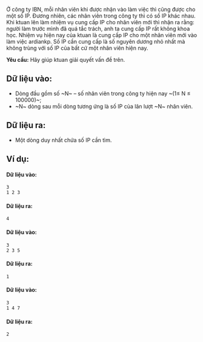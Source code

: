 Ở công ty IBN, mỗi nhân viên khi được nhận vào làm việc thì cũng được cho một số IP. Đương nhiên, các nhân viên trong công ty thì có số IP khác nhau. Khi ktuan lên làm nhiệm vụ cung cấp IP cho nhân viên mới thì nhận ra rằng: người làm trước mình đã quá tắc trách, anh ta cung cấp IP rất không khoa học. Nhiệm vụ hiện nay của ktuan là cung cấp IP cho một nhân viên mới vào làm việc ardiankp. Số IP cần cung cấp là số nguyên dương nhỏ nhất mà không trùng với số IP của bất cứ một nhân viên hiện nay.

**Yêu cầu:** Hãy giúp ktuan giải quyết vấn đề trên.

## Dữ liệu vào: 
- Dòng đầu gồm số ~N~ – số nhân viên trong công ty hiện nay ~(1≤ N ≤ 100000)~;
- ~N~ dòng sau mỗi dòng tương ứng là số IP của lân lượt ~N~ nhân viên.

## Dữ liệu ra:
- Một dòng duy nhất chứa số IP cần tìm.

## Ví dụ:
#### Dữ liệu vào:
```
3
1 2 3
```

#### Dữ liệu ra:
```
4
```

#### Dữ liệu vào:
```
3
2 3 5
```

#### Dữ liệu ra:
```
1
```

#### Dữ liệu vào:
```
3
1 4 7
```

#### Dữ liệu ra:
```
2
```